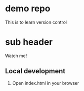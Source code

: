 # demo repo
This is to learn version control

# sub header

Watch me!

## Local development

1. Open index.html in your browser